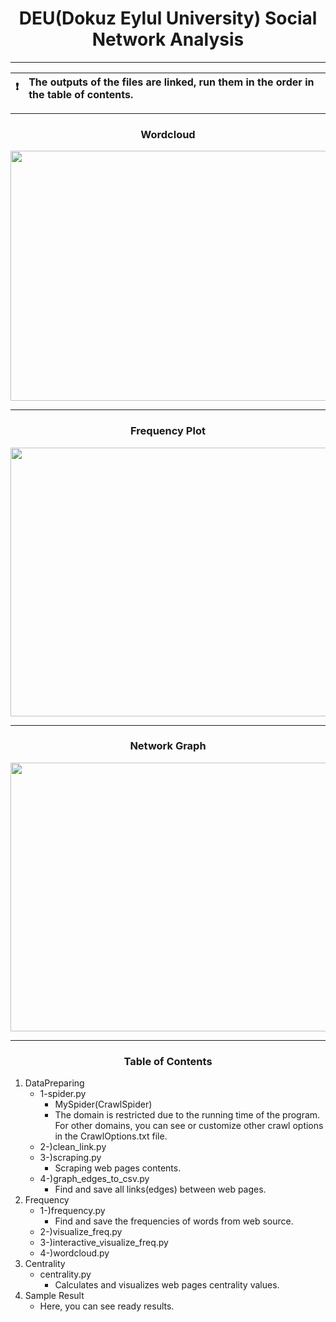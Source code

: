 
# <div align="center">DEU(Dokuz Eylul University) Social Network Analysis</div>

---
| ❗ | **The outputs of the files are linked, run them in the order in the table of contents.**        |
|---|:------------------------------------------------------------------------------------------------|
---

### <div align="center">Wordcloud</div>

<p align="center">
  <img width="600" height="400" src="wordcloud.png">
</p>
<hr>

### <div align="center">Frequency Plot</div>

<p align="center">
  <img width="700" height="430" src="freq.gif">
</p>
<hr>

### <div align="center">Network Graph</div>

<p align="center">
  <img width="700" height="430" src="degree.gif">
</p>
<hr>



### <div align="center">Table of Contents</div>
1. DataPreparing
   - 1-spider.py
     - MySpider(CrawlSpider)
     - The domain is restricted due to the running time of the program. For other domains, you can see or customize other crawl options in the CrawlOptions.txt file.
   - 2-)clean_link.py
   - 3-)scraping.py
     - Scraping web pages contents.
   - 4-)graph_edges_to_csv.py
     - Find and save all links(edges) between web pages.
2. Frequency
   - 1-)frequency.py
     - Find and save the frequencies of words from web source.
   - 2-)visualize_freq.py
   - 3-)interactive_visualize_freq.py
   - 4-)wordcloud.py
3. Centrality
   - centrality.py
     - Calculates and visualizes web pages centrality values.
4. Sample Result
   - Here, you can see ready results.

